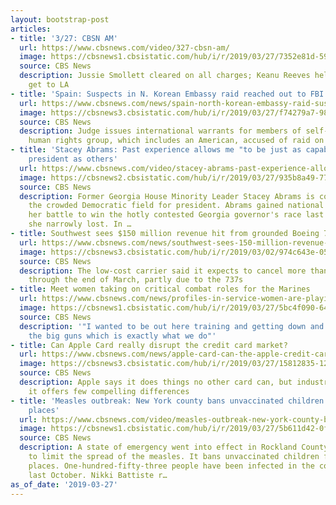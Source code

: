 ```yaml
---
layout: bootstrap-post
articles:
- title: '3/27: CBSN AM'
  url: https://www.cbsnews.com/video/327-cbsn-am/
  image: https://cbsnews1.cbsistatic.com/hub/i/r/2019/03/27/7352e81d-5931-4de7-8e45-1f512a5ac662/thumbnail/1200x630/d159bf6b9a14b8feae0911956adc6378/0327-cbsnam-full-1814476-640x360.jpg
  source: CBS News
  description: Jussie Smollett cleared on all charges; Keanu Reeves helps fellow flyers
    get to LA
- title: 'Spain: Suspects in N. Korean Embassy raid reached out to FBI'
  url: https://www.cbsnews.com/news/spain-north-korean-embassy-raid-suspects-cheollima-civil-defense-group-fbi-data/
  image: https://cbsnews3.cbsistatic.com/hub/i/r/2019/03/27/f74279a7-9872-4819-9c36-96ac99137fbe/thumbnail/1200x630/baad27c5978c50558c8331483a68bfe0/spain-north-korea-embassy-1138584966.jpg
  source: CBS News
  description: Judge issues international warrants for members of self-proclaimed
    human rights group, which includes an American, accused of raid on Madrid embassy
- title: 'Stacey Abrams: Past experience allows me "to be just as capable" of becoming
    president as others'
  url: https://www.cbsnews.com/video/stacey-abrams-past-experience-allows-me-to-be-just-as-capable-of-becoming-president-as-others/
  image: https://cbsnews2.cbsistatic.com/hub/i/r/2019/03/27/935b8a49-77b3-4ec5-ae41-37fc8fe7dee7/thumbnail/1200x630/d72e908219d7d888fe9c0dd1031ed78b/0327-ctm-staceyabrams-abrams-1814460-640x360.jpg
  source: CBS News
  description: Former Georgia House Minority Leader Stacey Abrams is considering joining
    the crowded Democratic field for president. Abrams gained national attention during
    her battle to win the hotly contested Georgia governor's race last year, which
    she narrowly lost. In …
- title: Southwest sees $150 million revenue hit from grounded Boeing 737s
  url: https://www.cbsnews.com/news/southwest-sees-150-million-revenue-hit-from-grounded-boeing-737s/
  image: https://cbsnews3.cbsistatic.com/hub/i/r/2019/03/02/974c643e-05bf-49ae-a36a-885bd525bc31/thumbnail/1200x630/4b6b7eed13610fd3e25ecf7b52d3e144/sw.jpg
  source: CBS News
  description: The low-cost carrier said it expects to cancel more than 9,000 flights
    through the end of March, partly due to the 737s
- title: Meet women taking on critical combat roles for the Marines
  url: https://www.cbsnews.com/news/profiles-in-service-women-are-playing-a-critical-role-in-marine-corps-combat-units/
  image: https://cbsnews1.cbsistatic.com/hub/i/r/2019/03/27/5bc4f090-6400-4467-902f-fdca834a09e9/thumbnail/1200x630/504add74af7d8325ccbdabf24cd6fdad/nfa-duthiers-female-marines-needs-gfxstereo-frame-1371.jpg
  source: CBS News
  description: '"I wanted to be out here training and getting down and dirty firing
    the big guns which is exactly what we do"'
- title: Can Apple Card really disrupt the credit card market?
  url: https://www.cbsnews.com/news/apple-card-can-the-apple-credit-card-disrupt-this-market/
  image: https://cbsnews3.cbsistatic.com/hub/i/r/2019/03/27/15812835-1278-453a-acf9-20b2a51347c1/thumbnail/1200x630/0a4566ef881dc46922a9cc0d399bf831/apple-card.jpg
  source: CBS News
  description: Apple says it does things no other card can, but industry experts say
    it offers few compelling differences
- title: 'Measles outbreak: New York county bans unvaccinated children from public
    places'
  url: https://www.cbsnews.com/video/measles-outbreak-new-york-county-bans-unvaccinated-children-from-public-places/
  image: https://cbsnews1.cbsistatic.com/hub/i/r/2019/03/27/5b611d42-0f60-4c91-901d-042a62c55864/thumbnail/1200x630/5dd674eeda1910daaad9be206c358f1e/0327-ctm-moromeasleoutbreak-battiste-1814449-640x360.jpg
  source: CBS News
  description: A state of emergency went into effect in Rockland County, New York,
    to limit the spread of the measles. It bans unvaccinated children from most public
    places. One-hundred-fifty-three people have been infected in the county since
    last October. Nikki Battiste r…
as_of_date: '2019-03-27'
---
```


